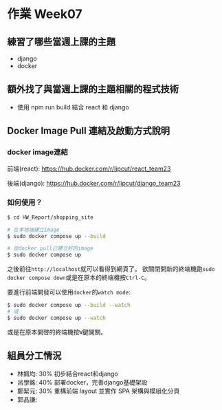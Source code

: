 # 作業 Week07
## 練習了哪些當週上課的主題
- django
- docker
## 額外找了與當週上課的主題相關的程式技術
- 使用 npm run build 結合 react 和 django
## Docker Image Pull 連結及啟動方式說明
### docker image連結
前端\(react\):  https://hub.docker.com/r/lipcut/react_team23

後端\(django\): https://hub.docker.com/r/lipcut/django_team23
### 如何使用？

``` sh
$ cd HW_Report/shopping_site

# 在本地端建立image
$ sudo docker compose up --build

# 從docker pull已建立好的image
$ sudo docker compose up
```

之後前往`http://localhost`就可以看得到網頁了。
欲關閉開新的終端機跑`sudo docker compose down`或是在原本的終端機按`Ctrl-C`。

要進行前端開發可以使用`docker`的`watch mode`:
``` sh
$ sudo docker compose up --build --watch
# 或
$ sudo docker compose up --watch
```
或是在原本開啓的終端機按`W`鍵開關。
## 組員分工情況

- 林姵均: 30% 初步結合react和django
- 呂學銘: 40% 部署docker，完善django基礎架設
- 鄭絜元: 30% 重構前端 layout 並實作 SPA 架構與模組化分頁
- 郭品謙: 
